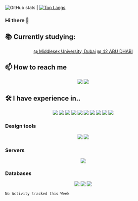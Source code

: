 ![GitHub stats](https://github-readme-stats.vercel.app/api?username=iikyc&show_icons=true&theme=dark) | [![Top Langs](https://github-readme-stats.vercel.app/api/top-langs/?username=iikyc&layout=compact&theme=dark)](https://github.com/anuraghazra/github-readme-stats)

### Hi there 👋

## 📚 Currently studying:
<p align="center">
<a href="https://www.mdx.ac.ae">@ Middlesex University, Dubai</a>
<a href="https://42abudhabi.ae">@ 42 ABU DHABI</a>
</p>

## 📫 How to reach me

<p align="center">
<a href="https://instagram.com/iikyc"><img src="https://img.shields.io/badge/<iikyc>%20-%23E4405F.svg?&style=for-the-badge&logo=Instagram&logoColor=white"/></a>
<a href="https://instagram.com//swiftbyk"><img src="https://img.shields.io/badge/<swiftbyk>%20-%23E4405F.svg?&style=for-the-badge&logo=Instagram&logoColor=white"/></a>
</p>

## 🛠 I have experience in..

<div align="center">
<img src="https://img.shields.io/badge/javascript%20-%23323330.svg?&style=for-the-badge&logo=javascript&logoColor=%23F7DF1E"/>

<img src="https://img.shields.io/badge/html5%20-%23E34F26.svg?&style=for-the-badge&logo=html5&logoColor=white"/>

<img src="https://img.shields.io/badge/css3%20-%231572B6.svg?&style=for-the-badge&logo=css3&logoColor=white"/>

<img src="https://img.shields.io/badge/python%20-%2314354C.svg?&style=for-the-badge&logo=python&logoColor=white"/>

<img src="https://img.shields.io/badge/c%20-%2300599C.svg?&style=for-the-badge&logo=c&logoColor=white"/>

<img src="https://img.shields.io/badge/c++%20-%2300599C.svg?&style=for-the-badge&logo=c%2B%2B&ogoColor=white"/>

<img src="https://img.shields.io/badge/java-%23ED8B00.svg?&style=for-the-badge&logo=java&logoColor=white"/>

<img src="https://img.shields.io/badge/swift-%23FA7343.svg?&style=for-the-badge&logo=swift&logoColor=white"/>

<img src="https://img.shields.io/badge/markdown-%23000000.svg?&style=for-the-badge&logo=markdown&logoColor=white"/>

<img src="https://img.shields.io/badge/shell_script%20-%23121011.svg?&style=for-the-badge&logo=gnu-bash&logoColor=white"/>
</div>

### Design tools

<div align="center">
<img src="https://img.shields.io/badge/adobe%20photoshop%20-%2331A8FF.svg?&style=for-the-badge&logo=adobe%20photoshop&logoColor=white"/>

<img src="https://img.shields.io/badge/figma%20-%23F24E1E.svg?&style=for-the-badge&logo=figma&logoColor=white"/>
</div>

### Servers

<div align="center">
<img src="https://img.shields.io/badge/apache%20-%23D42029.svg?&style=for-the-badge&logo=apache&logoColor=white"/>
</div>

### Databases
<div align="center">
<img src="https://img.shields.io/badge/mysql-%2300f.svg?&style=for-the-badge&logo=mysql&logoColor=white"/>

<img src="https://img.shields.io/badge/docker%20-%230db7ed.svg?&style=for-the-badge&logo=docker&logoColor=white"/>

<img src="https://img.shields.io/badge/kubernetes%20-%23326ce5.svg?&style=for-the-badge&logo=kubernetes&logoColor=white"/>

</div>

<!--START_SECTION:waka-->
```text
No Activity tracked this Week
```
<!--END_SECTION:waka-->
